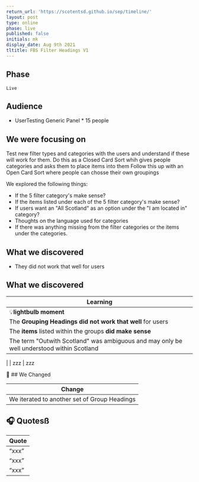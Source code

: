 ```yaml
---
return_url: 'https://scotentsd.github.io/sep/timeline/'
layout: post
type: online
phase: live
published: false
initials: mk
display_date: Aug 9th 2021
tltitle: FBS Filter Headings V1
---
```

## Phase
    Live

## Audience
- UserTesting Generic Panel * 15 people

## We were focusing on 
Test new filter types and categories with the users and understand if these will work for them. 
Do this as a Closed Card Sort whih gives people categories and asks them to place items into them 
Follow this up with an Open Card Sort where people can chosse their own groupings

We explored the following things: 

- If the 5 filter category's make sense? 
- If the items listed under each of the 5 filter category's make sense? 
- If users want an "All Scotland“ as an option under the "I am located in" category? 
- Thoughts on the language used for categories 
- If there was anything missing from the filter categories or the items under the categories.


## What we discovered
- They did not work that well for users

<!--more-->

## What we discovered 

| Learning
| ---
| 💡**lightbulb moment**
| The **Grouping Headings  did not work that well** for users
| The **items** listed within the groups **did make sense**
| The term "Outwith Scotland" was ambiguous and may only be well understood within Scotland
| 
| zzz
| zzz

🧰 ## We Changed  

| Change
| ---
| We iterated to another set of Group Headings


## 🎧 Quotesß

| Quote
| ---
| “xxx”
| “xxx”
| “xxx”



<!--more-->

